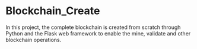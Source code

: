 # Blockchain_Create

In this project, the complete blockchain is created from scratch through Python and the Flask web framework to enable the mine, validate and other blockchain operations.


